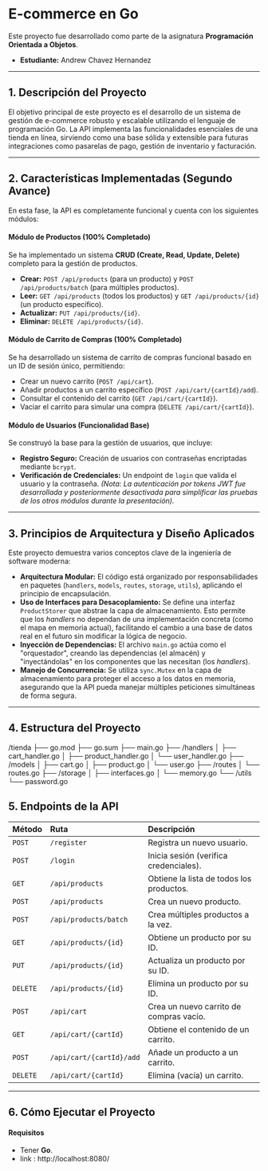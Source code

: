 # E-commerce en Go

Este proyecto fue desarrollado como parte de la asignatura **Programación Orientada a Objetos**.

* **Estudiante:** Andrew Chavez Hernandez

---

## 1. Descripción del Proyecto

El objetivo principal de este proyecto es el desarrollo de un sistema de gestión de e-commerce robusto y escalable utilizando el lenguaje de programación Go. La API implementa las funcionalidades esenciales de una tienda en línea, sirviendo como una base sólida y extensible para futuras integraciones como pasarelas de pago, gestión de inventario y facturación.

---

## 2. Características Implementadas (Segundo Avance)

En esta fase, la API es completamente funcional y cuenta con los siguientes módulos:

#### Módulo de Productos (100% Completado)
Se ha implementado un sistema **CRUD (Create, Read, Update, Delete)** completo para la gestión de productos.
* **Crear:** `POST /api/products` (para un producto) y `POST /api/products/batch` (para múltiples productos).
* **Leer:** `GET /api/products` (todos los productos) y `GET /api/products/{id}` (un producto específico).
* **Actualizar:** `PUT /api/products/{id}`.
* **Eliminar:** `DELETE /api/products/{id}`.

#### Módulo de Carrito de Compras (100% Completado)
Se ha desarrollado un sistema de carrito de compras funcional basado en un ID de sesión único, permitiendo:
* Crear un nuevo carrito (`POST /api/cart`).
* Añadir productos a un carrito específico (`POST /api/cart/{cartId}/add`).
* Consultar el contenido del carrito (`GET /api/cart/{cartId}`).
* Vaciar el carrito para simular una compra (`DELETE /api/cart/{cartId}`).

#### Módulo de Usuarios (Funcionalidad Base)
Se construyó la base para la gestión de usuarios, que incluye:
* **Registro Seguro:** Creación de usuarios con contraseñas encriptadas mediante `bcrypt`.
* **Verificación de Credenciales:** Un endpoint de `login` que valida el usuario y la contraseña.
*(Nota: La autenticación por tokens JWT fue desarrollada y posteriormente desactivada para simplificar las pruebas de los otros módulos durante la presentación).*

---

## 3. Principios de Arquitectura y Diseño Aplicados

Este proyecto demuestra varios conceptos clave de la ingeniería de software moderna:

* **Arquitectura Modular:** El código está organizado por responsabilidades en paquetes (`handlers`, `models`, `routes`, `storage`, `utils`), aplicando el principio de encapsulación.
* **Uso de Interfaces para Desacoplamiento:** Se define una interfaz `ProductStorer` que abstrae la capa de almacenamiento. Esto permite que los *handlers* no dependan de una implementación concreta (como el mapa en memoria actual), facilitando el cambio a una base de datos real en el futuro sin modificar la lógica de negocio.
* **Inyección de Dependencias:** El archivo `main.go` actúa como el "orquestador", creando las dependencias (el almacén) y "inyectándolas" en los componentes que las necesitan (los *handlers*).
* **Manejo de Concurrencia:** Se utiliza `sync.Mutex` en la capa de almacenamiento para proteger el acceso a los datos en memoria, asegurando que la API pueda manejar múltiples peticiones simultáneas de forma segura.

---

## 4. Estructura del Proyecto
/tienda
├── go.mod
├── go.sum
├── main.go
├── /handlers
│   ├── cart_handler.go
│   ├── product_handler.go
│   └── user_handler.go
├── /models
│   ├── cart.go
│   ├── product.go
│   └── user.go
├── /routes
│   └── routes.go
├── /storage
│   ├── interfaces.go
│   └── memory.go
└── /utils
└── password.go
## 5. Endpoints de la API

| Método | Ruta                                  | Descripción                               |
| :----- | :------------------------------------ | :---------------------------------------- |
| `POST` | `/register`                           | Registra un nuevo usuario.                |
| `POST` | `/login`                              | Inicia sesión (verifica credenciales).    |
| `GET`  | `/api/products`                       | Obtiene la lista de todos los productos.  |
| `POST` | `/api/products`                       | Crea un nuevo producto.                   |
| `POST` | `/api/products/batch`                 | Crea múltiples productos a la vez.        |
| `GET`  | `/api/products/{id}`                  | Obtiene un producto por su ID.            |
| `PUT`  | `/api/products/{id}`                  | Actualiza un producto por su ID.          |
| `DELETE`| `/api/products/{id}`                  | Elimina un producto por su ID.            |
| `POST` | `/api/cart`                           | Crea un nuevo carrito de compras vacío.   |
| `GET`  | `/api/cart/{cartId}`                  | Obtiene el contenido de un carrito.       |
| `POST` | `/api/cart/{cartId}/add`              | Añade un producto a un carrito.           |
| `DELETE`| `/api/cart/{cartId}`                  | Elimina (vacía) un carrito.               |

---

## 6. Cómo Ejecutar el Proyecto

#### Requisitos
* Tener **Go**.
* link : http://localhost:8080/

